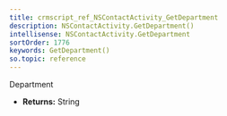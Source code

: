 ```yaml
---
title: crmscript_ref_NSContactActivity_GetDepartment
description: NSContactActivity.GetDepartment()
intellisense: NSContactActivity.GetDepartment
sortOrder: 1776
keywords: GetDepartment()
so.topic: reference
---
```



Department



* **Returns:** String


